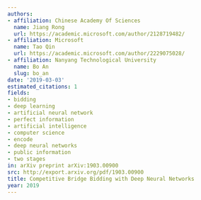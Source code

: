 ```yaml
---
authors:
- affiliation: Chinese Academy Of Sciences
  name: Jiang Rong
  url: https://academic.microsoft.com/author/2128719482/
- affiliation: Microsoft
  name: Tao Qin
  url: https://academic.microsoft.com/author/2229075028/
- affiliation: Nanyang Technological University
  name: Bo An
  slug: bo_an
date: '2019-03-03'
estimated_citations: 1
fields:
- bidding
- deep learning
- artificial neural network
- perfect information
- artificial intelligence
- computer science
- encode
- deep neural networks
- public information
- two stages
in: arXiv preprint arXiv:1903.00900
src: http://export.arxiv.org/pdf/1903.00900
title: Competitive Bridge Bidding with Deep Neural Networks
year: 2019
---
```

